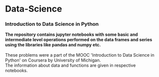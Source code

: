# Data-Science
### Introduction to Data Science in Python
**The repository contains jupyter notebooks with some basic and intermediate level operations performed on the data frames and series using the libraries like pandas and numpy etc.**<br/>
</br>
These problems were a part of the MOOC 'Introduction to Data Science in Python' on Coursera by University of Michigan.
</br>
The information about data and functions are given in respective notebooks.
